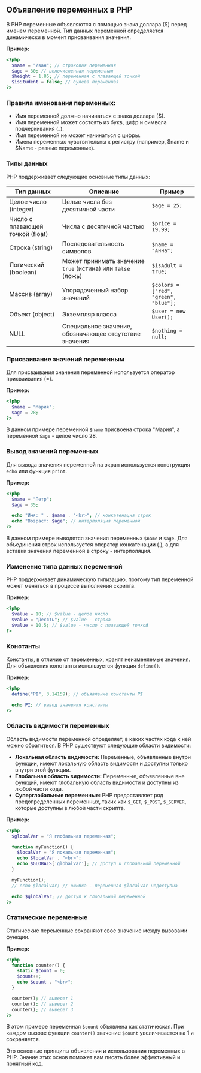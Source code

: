 ## Объявление переменных в PHP

В PHP переменные объявляются с помощью знака доллара ($) перед именем переменной. Тип данных переменной определяется динамически в момент присваивания значения.

**Пример:**
```php
<?php
  $name = "Иван"; // строковая переменная
  $age = 30; // целочисленная переменная
  $height = 1.85; // переменная с плавающей точкой
  $isStudent = false; // булева переменная
?>
```

### Правила именования переменных:

* Имя переменной должно начинаться с знака доллара ($).
* Имя переменной может состоять из букв, цифр и символа подчеркивания (_).
* Имя переменной не может начинаться с цифры.
* Имена переменных чувствительны к регистру (например, $name и $Name - разные переменные).

### Типы данных

PHP поддерживает следующие основные типы данных:

| Тип данных | Описание | Пример |
|---|---|---|
| Целое число (integer) | Целые числа без десятичной части | `$age = 25;` |
| Число с плавающей точкой (float) | Числа с десятичной частью | `$price = 19.99;` |
| Строка (string) | Последовательность символов | `$name = "Анна";` |
| Логический (boolean) | Может принимать значение `true` (истина) или `false` (ложь) | `$isAdult = true;` |
| Массив (array) | Упорядоченный набор значений | `$colors = ["red", "green", "blue"];` |
| Объект (object) | Экземпляр класса | `$user = new User();` |
| NULL |  Специальное значение, обозначающее отсутствие значения | `$nothing = null;` |

### Присваивание значений переменным

Для присваивания значения переменной используется оператор присваивания (=). 

**Пример:**
```php
<?php
  $name = "Мария";
  $age = 28;
?>
```

В данном примере переменной `$name` присвоена строка "Мария", а переменной `$age` - целое число 28.

### Вывод значений переменных

Для вывода значения переменной на экран используется конструкция `echo` или функция `print`. 

**Пример:**
```php
<?php
  $name = "Петр";
  $age = 35;

  echo "Имя: " . $name . "<br>"; // конкатенация строк
  echo "Возраст: $age"; // интерполяция переменной
?>
```

В данном примере выводятся значения переменных `$name` и `$age`. Для объединения строк используется оператор конкатенации (.), а для вставки значения переменной в строку - интерполяция.

### Изменение типа данных переменной

PHP поддерживает динамическую типизацию, поэтому тип переменной может меняться в процессе выполнения скрипта.

**Пример:**

```php
<?php
  $value = 10; // $value - целое число
  $value = "Десять"; // $value - строка
  $value = 10.5; // $value - число с плавающей точкой
?>
```

### Константы

Константы, в отличие от переменных, хранят неизменяемые значения. Для объявления константы используется функция `define()`.

**Пример:**
```php
<?php
  define("PI", 3.14159); // объявление константы PI

  echo PI; // вывод значения константы
?>
```

### Область видимости переменных

Область видимости переменной определяет, в каких частях кода к ней можно обратиться. В PHP существуют следующие области видимости:

* **Локальная область видимости:** Переменные, объявленные внутри функции, имеют локальную область видимости и доступны только внутри этой функции.
* **Глобальная область видимости:** Переменные, объявленные вне функций, имеют глобальную область видимости и доступны из любой части кода.
* **Суперглобальные переменные:**  PHP предоставляет ряд предопределенных переменных, таких как `$_GET`, `$_POST`, `$_SERVER`, которые доступны в любой части скрипта.

**Пример:**
```php
<?php
  $globalVar = "Я глобальная переменная";

  function myFunction() {
    $localVar = "Я локальная переменная";
    echo $localVar . "<br>";
    echo $GLOBALS['globalVar']; // доступ к глобальной переменной
  }

  myFunction();
  // echo $localVar; // ошибка - переменная $localVar недоступна

  echo $globalVar; // доступ к глобальной переменной
?>
```

### Статические переменные

Статические переменные сохраняют свое значение между вызовами функции.

**Пример:**
```php
<?php
  function counter() {
    static $count = 0;
    $count++;
    echo $count . "<br>";
  }

  counter(); // выведет 1
  counter(); // выведет 2
  counter(); // выведет 3
?>
```

В этом примере переменная `$count` объявлена как статическая. При каждом вызове функции `counter()` значение `$count` увеличивается на 1 и сохраняется. 

Это основные принципы объявления и использования переменных в PHP. Знание этих основ поможет вам писать более эффективный и понятный код.
